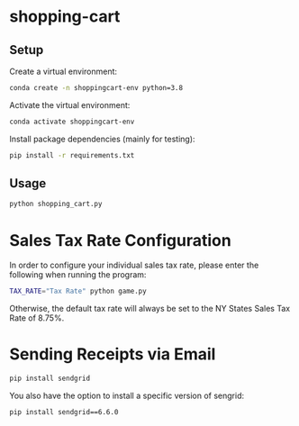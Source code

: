 # shopping-cart

## Setup

Create a virtual environment:

```sh
conda create -n shoppingcart-env python=3.8
```

Activate the virtual environment:

```sh
conda activate shoppingcart-env
```

Install package dependencies (mainly for testing):

```sh
pip install -r requirements.txt
```


## Usage

```sh
python shopping_cart.py
```

# Sales Tax Rate Configuration
In order to configure your individual sales tax rate, please enter the following when running the program:
```sh
TAX_RATE="Tax Rate" python game.py
```
Otherwise, the default tax rate will always be set to the NY States Sales Tax Rate of 8.75%.

# Sending Receipts via Email

```sh 
pip install sendgrid
```
You also have the option to install a specific version of sengrid:
```sh
pip install sendgrid==6.6.0
```